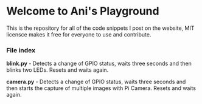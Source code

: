 # Welcome to Ani's Playground

This is the repository for all of the code snippets I post on the website, MIT licensce makes it free for everyone to use and contribute.

### File index

**blink.py** - Detects a change of GPIO status, waits three seconds and then blinks two LEDs. Resets and waits again.

**camera.py** - Detects a change of GPIO status, waits three seconds and then starts the capture of multiple images with Pi Camera. Resets and waits again.
